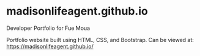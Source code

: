 # madisonlifeagent.github.io
Developer Portfolio for Fue Moua


Portfolio website built using HTML, CSS, and Bootstrap.
Can be viewed at:  https://madisonlifeagent.github.io/